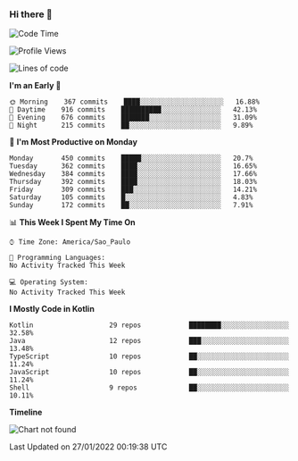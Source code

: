 ### Hi there 👋

<!--
**fernandonogueira/fernandonogueira** is a ✨ _special_ ✨ repository because its `README.md` (this file) appears on your GitHub profile.

Here are some ideas to get you started:

- 🔭 I’m currently working on ...
- 🌱 I’m currently learning ...
- 👯 I’m looking to collaborate on ...
- 🤔 I’m looking for help with ...
- 💬 Ask me about ...
- 📫 How to reach me: ...
- 😄 Pronouns: ...
- ⚡ Fun fact: ...
-->

<!--START_SECTION:waka-->
![Code Time](http://img.shields.io/badge/Code%20Time-1%2C196%20hrs%2017%20mins-blue)

![Profile Views](http://img.shields.io/badge/Profile%20Views-1-blue)

![Lines of code](https://img.shields.io/badge/From%20Hello%20World%20I%27ve%20Written-330%20Thousand%20lines%20of%20code-blue)

**I'm an Early 🐤** 

```text
🌞 Morning    367 commits    ████░░░░░░░░░░░░░░░░░░░░░   16.88% 
🌆 Daytime    916 commits    ██████████░░░░░░░░░░░░░░░   42.13% 
🌃 Evening    676 commits    ███████░░░░░░░░░░░░░░░░░░   31.09% 
🌙 Night      215 commits    ██░░░░░░░░░░░░░░░░░░░░░░░   9.89%

```
📅 **I'm Most Productive on Monday** 

```text
Monday       450 commits    █████░░░░░░░░░░░░░░░░░░░░   20.7% 
Tuesday      362 commits    ████░░░░░░░░░░░░░░░░░░░░░   16.65% 
Wednesday    384 commits    ████░░░░░░░░░░░░░░░░░░░░░   17.66% 
Thursday     392 commits    ████░░░░░░░░░░░░░░░░░░░░░   18.03% 
Friday       309 commits    ███░░░░░░░░░░░░░░░░░░░░░░   14.21% 
Saturday     105 commits    █░░░░░░░░░░░░░░░░░░░░░░░░   4.83% 
Sunday       172 commits    ██░░░░░░░░░░░░░░░░░░░░░░░   7.91%

```


📊 **This Week I Spent My Time On** 

```text
⌚︎ Time Zone: America/Sao_Paulo

💬 Programming Languages: 
No Activity Tracked This Week

💻 Operating System: 
No Activity Tracked This Week

```

**I Mostly Code in Kotlin** 

```text
Kotlin                   29 repos            ████████░░░░░░░░░░░░░░░░░   32.58% 
Java                     12 repos            ███░░░░░░░░░░░░░░░░░░░░░░   13.48% 
TypeScript               10 repos            ██░░░░░░░░░░░░░░░░░░░░░░░   11.24% 
JavaScript               10 repos            ██░░░░░░░░░░░░░░░░░░░░░░░   11.24% 
Shell                    9 repos             ██░░░░░░░░░░░░░░░░░░░░░░░   10.11%

```


**Timeline**

![Chart not found](https://raw.githubusercontent.com/fernandonogueira/fernandonogueira/master/charts/bar_graph.png) 


 Last Updated on 27/01/2022 00:19:38 UTC
<!--END_SECTION:waka-->
